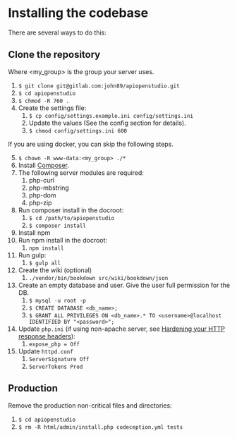 # Installing the codebase

There are several ways to do this:

## Clone the repository

Where <my_group> is the group your server uses.

1. ```$ git clone git@gitlab.com:john89/apiopenstudio.git```
2. ```$ cd apiopenstudio```
3. ```$ chmod -R 760 .```
4. Create the settings file:
    1. ```$ cp config/settings.example.ini config/settings.ini```
    2. Update the values (See the config section for details).
    3. ```$ chmod config/settings.ini 600```

If you are using docker, you can skip the following steps.

5. ```$ chown -R www-data:<my_group> ./*```
6. Install [Composer](https://getcomposer.org/).
7. The following server modules are required:
   1. php-curl
   2. php-mbstring
   3. php-dom
   4. php-zip
8. Run composer install in the docroot:
    1. ```$ cd /path/to/apiopenstudio```
    2. ```$ composer install```
9. Install npm
10. Run npm install in the docroot:
    1. ```npm install```
11. Run gulp:
    1. ```$ gulp all```
12. Create the wiki (optional)
    1. ```./vendor/bin/bookdown src/wiki/bookdown/json```
13. Create an empty database and user. Give the user full permission for the DB.
    1. ``$ mysql -u root -p``
    2. ``$ CREATE DATABASE <db_name>;``
    3. ``$ GRANT ALL PRIVILEGES ON <db_name>.* TO <username>@localhost IDENTIFIED BY "<password>";``
14. Update ```php.ini``` (if using non-apache server, see [Hardening your HTTP response headers](https://scotthelme.co.uk/hardening-your-http-response-headers/#removingheaders)):
    1. ```expose_php = Off```
14. Update ```httpd.conf```
    1. ```ServerSignature Off```
    2. ```ServerTokens Prod```
    
## Production

Remove the production non-critical files and directories:

1. ```$ cd apiopenstudio```
2. ```$ rm -R html/admin/install.php codeception.yml tests```

